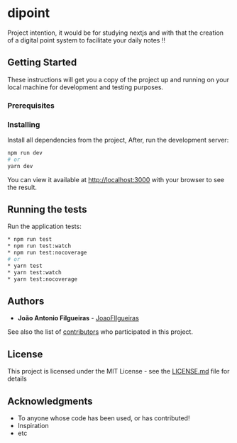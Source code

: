 # dipoint
Project intention, it would be for studying nextjs and with that the creation of a digital point system to facilitate your daily notes !!

## Getting Started

These instructions will get you a copy of the project up and running on your local machine for development and testing purposes. 

### Prerequisites

### Installing

Install all dependencies from the project, 
After, run the development server:

```bash
npm run dev
# or
yarn dev
```
You can view it available at [http://localhost:3000](http://localhost:3000) with your browser to see the result.

## Running the tests

Run the application tests:

```bash
* npm run test 
* npm run test:watch
* npm run test:nocoverage
# or
* yarn test
* yarn test:watch
* yarn test:nocoverage
```

## Authors

* **João Antonio Filgueiras** - [JoaoFIlgueiras](https://github.com/JoaoFilgueiras)

See also the list of [contributors](https://github.com/JoaoFilgueiras/dipoint/contributors) who participated in this project.

## License

This project is licensed under the MIT License - see the [LICENSE.md](LICENSE.md) file for details

## Acknowledgments

* To anyone whose code has been used, or has contributed!
* Inspiration
* etc
